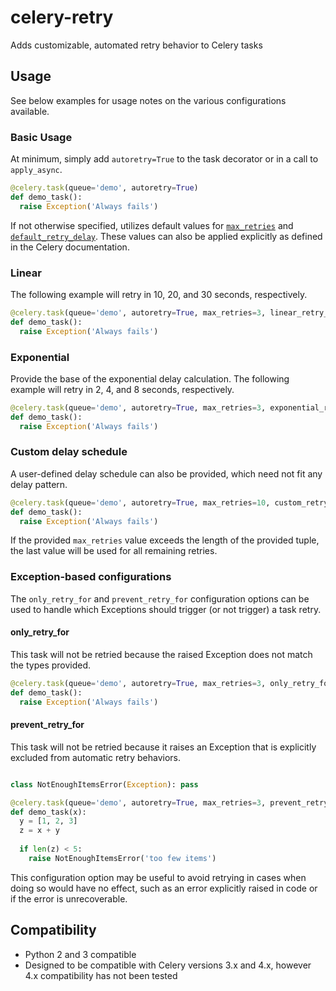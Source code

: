 # celery-retry
Adds customizable, automated retry behavior to Celery tasks

## Usage
See below examples for usage notes on the various configurations available.

### Basic Usage
At minimum, simply add `autoretry=True` to the task decorator or in a call to `apply_async`.

```python
@celery.task(queue='demo', autoretry=True)
def demo_task():
  raise Exception('Always fails')
```

If not otherwise specified, utilizes default values for [`max_retries`](http://docs.celeryproject.org/en/3.1/reference/celery.app.task.html?#celery.app.task.Task.max_retries) and [`default_retry_delay`](http://docs.celeryproject.org/en/3.1/reference/celery.app.task.html?#celery.app.task.Task.default_retry_delay).  These values can also be applied explicitly
as defined in the Celery documentation.

### Linear
The following example will retry in 10, 20, and 30 seconds, respectively.

```python
@celery.task(queue='demo', autoretry=True, max_retries=3, linear_retry_delay=10)
def demo_task():
  raise Exception('Always fails')
```

### Exponential
Provide the base of the exponential delay calculation.  The following example will retry in 2, 4, and 8 seconds, respectively.

```python
@celery.task(queue='demo', autoretry=True, max_retries=3, exponential_retry_delay_base=2)
def demo_task():
  raise Exception('Always fails')
```

### Custom delay schedule
A user-defined delay schedule can also be provided, which need not fit any delay pattern.

```python
@celery.task(queue='demo', autoretry=True, max_retries=10, custom_retry_delay_schedule=(5, 15, 30, 90))
def demo_task():
  raise Exception('Always fails')
```

If the provided `max_retries` value exceeds the length of the provided tuple, the last value will be used for all remaining retries.

### Exception-based configurations
The `only_retry_for` and `prevent_retry_for` configuration options can be used to handle which Exceptions should trigger (or not trigger) a task retry.

#### only_retry_for
This task will not be retried because the raised Exception does not match the types provided.

```python
@celery.task(queue='demo', autoretry=True, max_retries=3, only_retry_for=(sqlalchemy.exc.OperationalError, sqlalchemy.exc.InternalError))
def demo_task():
  raise Exception('Always fails')
```

#### prevent_retry_for
This task will not be retried because it raises an Exception that is explicitly excluded from automatic retry behaviors.

```python

class NotEnoughItemsError(Exception): pass

@celery.task(queue='demo', autoretry=True, max_retries=3, prevent_retry_for=(NotEnoughItemsError, ))
def demo_task(x):
  y = [1, 2, 3]
  z = x + y
  
  if len(z) < 5:
    raise NotEnoughItemsError('too few items')
```

This configuration option may be useful to avoid retrying in cases when doing so would have no effect, such as an error explicitly raised in code or if the error is unrecoverable.

## Compatibility

- Python 2 and 3 compatible
- Designed to be compatible with Celery versions 3.x and 4.x, however 4.x compatibility has not been tested
